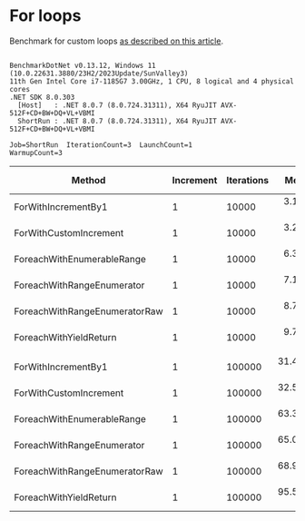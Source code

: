 ﻿# For loops

Benchmark for custom loops [as described on this article](https://habr.com/en/post/575916/).

```

BenchmarkDotNet v0.13.12, Windows 11 (10.0.22631.3880/23H2/2023Update/SunValley3)
11th Gen Intel Core i7-1185G7 3.00GHz, 1 CPU, 8 logical and 4 physical cores
.NET SDK 8.0.303
  [Host]   : .NET 8.0.7 (8.0.724.31311), X64 RyuJIT AVX-512F+CD+BW+DQ+VL+VBMI
  ShortRun : .NET 8.0.7 (8.0.724.31311), X64 RyuJIT AVX-512F+CD+BW+DQ+VL+VBMI

Job=ShortRun  IterationCount=3  LaunchCount=1  
WarmupCount=3  

```
| Method                        | Increment | Iterations | Mean      | Error      | StdDev    | StdErr    | Min       | Max       | Op/s      | Ratio | Allocated | Alloc Ratio |
|------------------------------ |---------- |----------- |----------:|-----------:|----------:|----------:|----------:|----------:|----------:|------:|----------:|------------:|
| ForWithIncrementBy1           | 1         | 10000      |  3.158 μs |  0.1513 μs | 0.0083 μs | 0.0048 μs |  3.149 μs |  3.166 μs | 316,651.7 |  1.00 |         - |          NA |
| ForWithCustomIncrement        | 1         | 10000      |  3.242 μs |  0.2527 μs | 0.0139 μs | 0.0080 μs |  3.231 μs |  3.258 μs | 308,451.2 |  1.03 |         - |          NA |
| ForeachWithEnumerableRange    | 1         | 10000      |  6.342 μs |  1.3932 μs | 0.0764 μs | 0.0441 μs |  6.289 μs |  6.429 μs | 157,687.5 |  2.01 |      40 B |          NA |
| ForeachWithRangeEnumerator    | 1         | 10000      |  7.159 μs |  6.6907 μs | 0.3667 μs | 0.2117 μs |  6.872 μs |  7.573 μs | 139,675.3 |  2.27 |         - |          NA |
| ForeachWithRangeEnumeratorRaw | 1         | 10000      |  8.700 μs | 49.1616 μs | 2.6947 μs | 1.5558 μs |  6.798 μs | 11.784 μs | 114,938.3 |  2.76 |         - |          NA |
| ForeachWithYieldReturn        | 1         | 10000      |  9.781 μs |  0.3531 μs | 0.0194 μs | 0.0112 μs |  9.770 μs |  9.803 μs | 102,238.2 |  3.10 |      56 B |          NA |
|                               |           |            |           |            |           |           |           |           |           |       |           |             |
| ForWithIncrementBy1           | 1         | 100000     | 31.444 μs |  3.8687 μs | 0.2121 μs | 0.1224 μs | 31.208 μs | 31.617 μs |  31,802.2 |  1.00 |         - |          NA |
| ForWithCustomIncrement        | 1         | 100000     | 32.523 μs |  1.2865 μs | 0.0705 μs | 0.0407 μs | 32.475 μs | 32.604 μs |  30,747.4 |  1.03 |         - |          NA |
| ForeachWithEnumerableRange    | 1         | 100000     | 63.361 μs |  5.1352 μs | 0.2815 μs | 0.1625 μs | 63.095 μs | 63.656 μs |  15,782.6 |  2.02 |      40 B |          NA |
| ForeachWithRangeEnumerator    | 1         | 100000     | 65.041 μs |  4.7870 μs | 0.2624 μs | 0.1515 μs | 64.879 μs | 65.344 μs |  15,374.8 |  2.07 |         - |          NA |
| ForeachWithRangeEnumeratorRaw | 1         | 100000     | 68.974 μs | 59.1277 μs | 3.2410 μs | 1.8712 μs | 65.264 μs | 71.253 μs |  14,498.2 |  2.19 |         - |          NA |
| ForeachWithYieldReturn        | 1         | 100000     | 95.591 μs | 10.8706 μs | 0.5959 μs | 0.3440 μs | 94.926 μs | 96.076 μs |  10,461.3 |  3.04 |      56 B |          NA |
